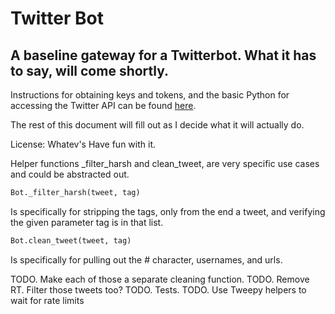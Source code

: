 # Twitter Bot

## A baseline gateway for a Twitterbot.  What it has to say, will come shortly.

Instructions for obtaining keys and tokens, and the basic Python for accessing the Twitter API can be found [here](http://www.dototot.com/how-to-write-a-twitter-bot-with-python-and-tweepy/).


The rest of this document will fill out as I decide what it will actually do.

License:  Whatev's  Have fun with it.


Helper functions _filter_harsh and clean_tweet, are very specific use cases and could be abstracted out.

```python
Bot._filter_harsh(tweet, tag)
```
Is specifically for stripping the tags, only from the end a tweet, and verifying the given parameter tag is in that list.

```python
Bot.clean_tweet(tweet, tag)
```
Is specifically for pulling out the # character, usernames, and urls.

TODO.  Make each of those a separate cleaning function.
TODO.  Remove RT.  Filter those tweets too?
TODO.  Tests.
TODO.  Use Tweepy helpers to wait for rate limits